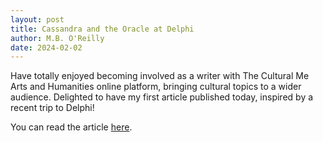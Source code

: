 ```yaml
---
layout: post
title: Cassandra and the Oracle at Delphi
author: M.B. O'Reilly
date: 2024-02-02
---
```


Have totally enjoyed becoming involved as a writer with The Cultural Me Arts and Humanities online platform, bringing cultural topics to a wider audience. Delighted to have my first article published today, inspired by a recent trip to Delphi!

You can read the article [here](https://thecultural.me/cassandra-and-the-oracle-at-delphi-unearthing-the-ancient-distrust-of-the-female-voice-115821). 

